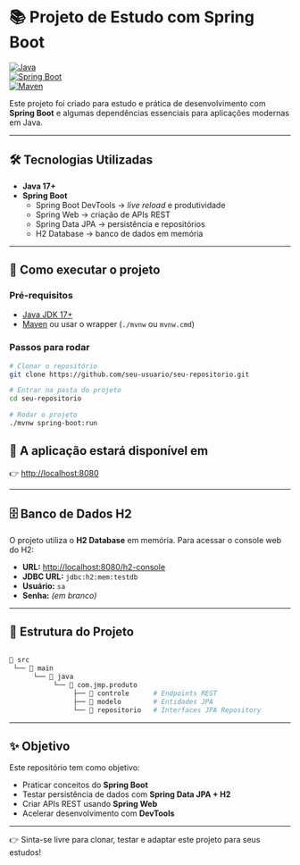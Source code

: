 # 📚 Projeto de Estudo com Spring Boot  

[![Java](https://img.shields.io/badge/Java-17+-red)](https://adoptium.net/)  
[![Spring Boot](https://img.shields.io/badge/Spring%20Boot-3.x-brightgreen)](https://spring.io/projects/spring-boot)  
[![Maven](https://img.shields.io/badge/Maven-3+-blue)](https://maven.apache.org/)  

Este projeto foi criado para estudo e prática de desenvolvimento com **Spring Boot** e algumas dependências essenciais para aplicações modernas em Java.  

---

## 🛠️ Tecnologias Utilizadas  
- **Java 17+**  
- **Spring Boot**  
  - Spring Boot DevTools → *live reload* e produtividade  
  - Spring Web → criação de APIs REST  
  - Spring Data JPA → persistência e repositórios  
  - H2 Database → banco de dados em memória  

---

## 🚀 Como executar o projeto  

### Pré-requisitos  
- [Java JDK 17+](https://adoptium.net/)  
- [Maven](https://maven.apache.org/) ou usar o wrapper (`./mvnw` ou `mvnw.cmd`)  

### Passos para rodar  
```bash
# Clonar o repositório
git clone https://github.com/seu-usuario/seu-repositorio.git

# Entrar na pasta do projeto
cd seu-repositorio

# Rodar o projeto
./mvnw spring-boot:run
```
## 🚀 A aplicação estará disponível em  
👉 [http://localhost:8080](http://localhost:8080)  

---

## 🗄️ Banco de Dados H2  

O projeto utiliza o **H2 Database** em memória. Para acessar o console web do H2:  

- **URL:** [http://localhost:8080/h2-console](http://localhost:8080/h2-console)  
- **JDBC URL:** `jdbc:h2:mem:testdb`  
- **Usuário:** `sa`  
- **Senha:** *(em branco)*  

---

## 📂 Estrutura do Projeto  
    
```bash

📁 src
 └── 📁 main
      └── 📁 java
           └── 📁 com.jmp.produto
                ├── 📂 controle      # Endpoints REST
                ├── 📂 modelo        # Entidades JPA
                └── 📂 repositorio   # Interfaces JPA Repository

```


---

## ✨ Objetivo

Este repositório tem como objetivo:

- Praticar conceitos do **Spring Boot**  
- Testar persistência de dados com **Spring Data JPA + H2**  
- Criar APIs REST usando **Spring Web**  
- Acelerar desenvolvimento com **DevTools**

---

👉 Sinta-se livre para clonar, testar e adaptar este projeto para seus estudos!


